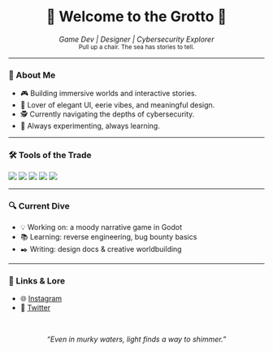 <h1 align="center">🌊 Welcome to the Grotto 🌊</h1>
<p align="center">
  <em>Game Dev | Designer | Cybersecurity Explorer</em><br>
  <sub>Pull up a chair. The sea has stories to tell.</sub>
</p>

---

### 🧭 About Me

- 🎮 Building immersive worlds and interactive stories.
- 🎨 Lover of elegant UI, eerie vibes, and meaningful design.
- 🕵️ Currently navigating the depths of cybersecurity.
- 🧪 Always experimenting, always learning.

---

### 🛠️ Tools of the Trade
<p>
  <img src="https://img.shields.io/badge/-Godot-478cbf?style=for-the-badge&logo=godot-engine&logoColor=white"/>
  <img src="https://img.shields.io/badge/-Blender-F5792A?style=for-the-badge&logo=blender&logoColor=white"/>
  <img src="https://img.shields.io/badge/-Kali%20Linux-557C94?style=for-the-badge&logo=kalilinux&logoColor=white"/>
  <img src="https://img.shields.io/badge/-Python-2b5d87?style=for-the-badge&logo=python&logoColor=white"/>
  <img src="https://img.shields.io/badge/-VSCode-007ACC?style=for-the-badge&logo=visualstudiocode&logoColor=white"/>
</p>

---

### 🔍 Current Dive
- 💡 Working on: a moody narrative game in Godot  
- 📚 Learning: reverse engineering, bug bounty basics  
- ✒️ Writing: design docs & creative worldbuilding

---

### 🐙 Links & Lore
- 🌐 [Instagram](https://www.instagram.com/auf_ashengrotto/)
- 📜 [Twitter](https://x.com/ashengrottto)

<br>
<p align="center">
  <em>“Even in murky waters, light finds a way to shimmer.”</em>
</p>
